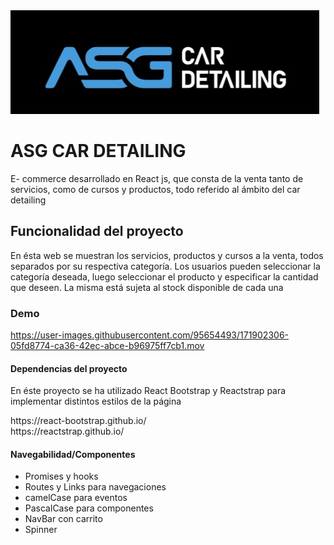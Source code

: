 
<img src="https://github.com/Missbee87/react-Molina/blob/main/proyecto-final/src/components/NavBar/assets/asg.jpg" alt="" />
<h1> ASG CAR DETAILING </h1>
<p> E- commerce desarrollado en React js, que consta de la venta tanto de servicios, como de cursos y productos, todo referido al ámbito del car detailing </p>


<h2> Funcionalidad del proyecto </h2>
<p> En ésta web se muestran los servicios, productos y cursos a la venta, todos separados por su respectiva categoría. Los usuarios pueden seleccionar la categoría deseada, luego seleccionar el producto y especificar la cantidad que deseen. La misma está sujeta al stock disponible de cada una </p>
<h3> Demo </h3>



https://user-images.githubusercontent.com/95654493/171902306-05fd8774-ca36-42ec-abce-b96975ff7cb1.mov


<h4> Dependencias del proyecto </h4>
<p>En éste proyecto se ha utilizado React Bootstrap y Reactstrap para implementar distintos estilos de la página </p>
<div>https://react-bootstrap.github.io/</div>
<div>https://reactstrap.github.io/</div>

<h4>Navegabilidad/Componentes</h4>
<ul>
  <li>Promises y hooks</li>
  <li>Routes y Links para navegaciones</li>
  <li>camelCase para eventos</li>
  <li>PascalCase para componentes</li>
  <li>NavBar con carrito</li>
  <li>Spinner</li>
</ul>
